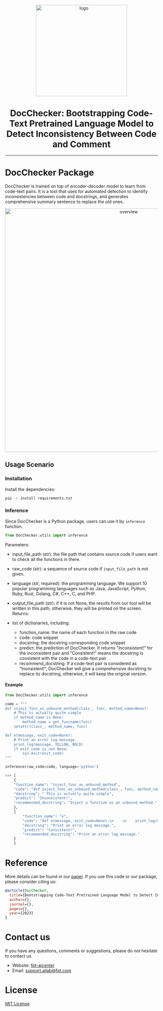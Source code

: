 <div align="center">

<p align="center">
  <img src="./assets/logo.jpg" width="300px" alt="logo">
</p>

# DocChecker: Bootstrapping Code-Text Pretrained Language Model to Detect Inconsistency Between Code and Comment

</div>

<!-- ## Table of content
- [DocChecker package](#DocChecker-package)
	- [Getting Started] (#getting-started)
	- [Inference] (#inference)
	- [Pre-training] (#pretrain)
		- [Installation] (#install)
	 	- [Dataset] (#dataset-CSN)
	- [Fine-tuning] (#finetuning)
		- [Dataset] (#dataset-JustInTime)
- [Citing DocChecker](#citing-DocChecker)
- [Contact Us](#contact-us)
- [License](#license) -->

___________
# DocChecker Package
DocChecker is trained on top of encoder-decoder model to learn from code-text pairs. It is a tool that uses for automated detection to identify inconsistencies between code and docstrings, and generates comprehensive summary sentence to replace the old ones.

<p align="center">
  <img src="./assets/overview.png" width="800px" alt="overview">
</p>

## Usage Scenario

### Installation
Install the dependencies:

```bash
pip -r install requirements.txt
```

### Inference

Since DocChecker is a Python package, users can use it by `inference` function. 

```python
from DocChecker.utils import inference
```
Parameters:
+ input_file_path (str): the file path that contains source code if users want to check all the functions in there.
+ raw_code (str): a sequence of source code if `input_file_path` is not given.
+ language (str, required): the programming language. We support 10 popular programming languages such as Java, JavaScript, Python, Ruby, Rust, Golang, C#, C++, C, and PHP.
+ output_file_path (str): if it is not None, the results from our tool will be written in this path; otherwise, they will be printed on the screen.
Returns:

+ list of dictionaries, including:
    - function_name: the name of each function in the raw code
    - code: code snippet
    - docstring: the docstring corresponding code snippet
    - predict: the prediction of DocChecker. It returns "Inconsistent!” for the inconsistent pair and “Consistent!” means the docstring is consistent with the code in a code-text pair
    - recommend_docstring: If a code-text pair is considered as “Inonsistent!”, DocChecker will give a comprehensive docstring to replace its docstring, otherwise, it will keep the original version.


#### Example
```python
from DocChecker.utils import inference

code = """
def inject_func_as_unbound_method(class_, func, method_name=None):
    # This is actually quite simple
    if method_name is None:
        method_name = get_funcname(func)
    setattr(class_, method_name, func)

def e(message, exit_code=None):
    # Print an error log message.
    print_log(message, YELLOW, BOLD)
    if exit_code is not None:
        sys.exit(exit_code)
"""

inference(raw_code=code, language='python')

>>> [
    {
    "function_name": "inject_func_as_unbound_method",
    "code": "def inject_func_as_unbound_method(class_, func, method_name=None):\n    \n    if method_name is None:\n        method_name = get_funcname(func)\n    setattr(class_, method_name, func)",
    "docstring": " This is actually quite simple",
    "predict": "Inconsistent!",
    "recommended_docstring": "Inject a function as an unbound method."
	},
	{
	    "function_name": "e",
	    "code": "def e(message, exit_code=None):\n    \n    print_log(message, YELLOW, BOLD)\n    if exit_code is not None:\n        sys.exit(exit_code)",
	    "docstring": "Print an error log message.",
	    "predict": "Consistent!",
	    "recommended_docstring": "Print an error log message."
	}
	]
```

# Reference
More details can be found in our [paper](https://arxiv.org/abs/). 
If you use this code or our package, please consider citing us:

```bibtex
@article{DocChecker,
  title={Bootstrapping Code-Text Pretrained Language Model to Detect Inconsistency Between Code and Comment},
  author={},
  journal={},
  pages={},
  year={2023}
}
```

# Contact us
If you have any questions, comments or suggestions, please do not hesitate to contact us.
- Website: [fpt-aicenter](https://www.fpt-aicenter.com/ai-residency/)
- Email: support.ailab@fpt.com

# License
[MIT License](LICENSE.txt)